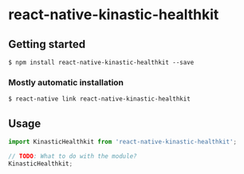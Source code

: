 # react-native-kinastic-healthkit

## Getting started

`$ npm install react-native-kinastic-healthkit --save`

### Mostly automatic installation

`$ react-native link react-native-kinastic-healthkit`

## Usage
```javascript
import KinasticHealthkit from 'react-native-kinastic-healthkit';

// TODO: What to do with the module?
KinasticHealthkit;
```
